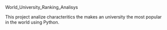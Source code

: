 World_University_Ranking_Analisys


This project analize  characteritics  the makes an university the most popular in the world using Python.
